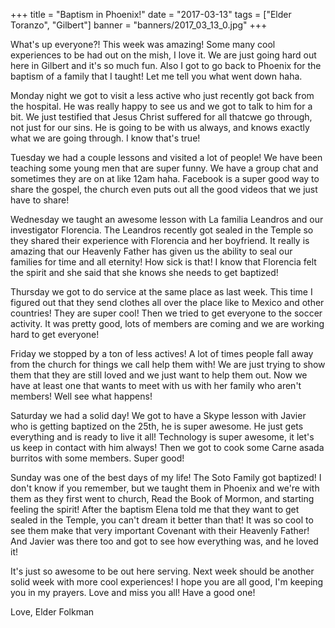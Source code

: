 +++
title = "Baptism in Phoenix!"
date = "2017-03-13"
tags = ["Elder Toranzo", "Gilbert"]
banner = "banners/2017_03_13_0.jpg"
+++

What's up everyone?! This week was amazing! Some many cool experiences
to be had out on the mish, I love it. We are just going hard out here
in Gilbert and it's so much fun. Also I got to go back to Phoenix for
the baptism of a family that I taught! Let me tell you what went down
haha.

Monday night we got to visit a less active who just recently got back
from the hospital. He was really happy to see us and we got to talk to
him for a bit. We just testified that Jesus Christ suffered for all
thatcwe go through, not just for our sins. He is going to be with us
always, and knows exactly what we are going through. I know that's
true!

Tuesday we had a couple lessons and visited a lot of people! We have
been teaching some young men that are super funny. We have a group
chat and sometimes they are on at like 12am haha. Facebook is a super
good way to share the gospel, the church even puts out all the good
videos that we just have to share!

Wednesday we taught an awesome lesson with La familia Leandros and our
investigator Florencia. The Leandros recently got sealed in the Temple
so they shared their experience with Florencia and her boyfriend. It
really is amazing that our Heavenly Father has given us the ability to
seal our families for time and all eternity! How sick is that! I know
that Florencia felt the spirit and she said that she knows she needs
to get baptized!

Thursday we got to do service at the same place as last week. This
time I figured out that they send clothes all over the place like to
Mexico and other countries! They are super cool! Then we tried to get
everyone to the soccer activity. It was pretty good, lots of members
are coming and we are working hard to get everyone!

Friday we stopped by a ton of less actives! A lot of times people fall
away from the church for things we call help them with! We are just
trying to show them that they are still loved and we just want to help
them out. Now we have at least one that wants to meet with us with her
family who aren't members! Well see what happens!

Saturday we had a solid day! We got to have a Skype lesson with Javier
who is getting baptized on the 25th, he is super awesome. He just gets
everything and is ready to live it all! Technology is super awesome,
it let's us keep in contact with him always! Then we got to cook some
Carne asada burritos with some members. Super good!

Sunday was one of the best days of my life! The Soto Family got
baptized! I don't know if you remember, but we taught them in Phoenix
and we're with them as they first went to church, Read the Book of
Mormon, and starting feeling the spirit! After the baptism Elena told
me that they want to get sealed in the Temple, you can't dream it
better than that! It was so cool to see them make that very important
Covenant with their Heavenly Father! And Javier was there too and got
to see how everything was, and he loved it!

It's just so awesome to be out here serving. Next week should be
another solid week with more cool experiences! I hope you are all
good, I'm keeping you in my prayers. Love and miss you all! Have a
good one!

Love,
Elder Folkman
